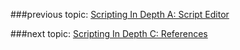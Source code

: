 ###previous topic: [Scripting In Depth A: Script Editor](docs/ScriptEditor.md)

###next topic: [Scripting In Depth C: References](docs/UsingReferences.md)
